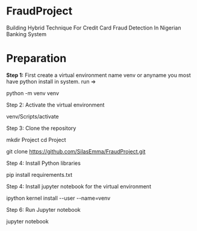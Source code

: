 # FraudProject
Building Hybrid Technique For Credit Card Fraud Detection In Nigerian Banking System

# Preparation
**Step 1:**
First create a virtual environment name venv or anyname you most have python install in system. run =>

python -m venv venv

Step 2:  Activate the virtual environment

venv/Scripts/activate

Step 3: Clone the repository

mkdir Project
cd Project

git clone https://github.com/SilasEmma/FraudProject.git

Step 4: Install Python libraries

pip install requirements.txt

Step 4: Install jupyter notebook for the virtual environment

ipython kernel install --user --name=venv

Step 6: Run Jupyter notebook

jupyter notebook
